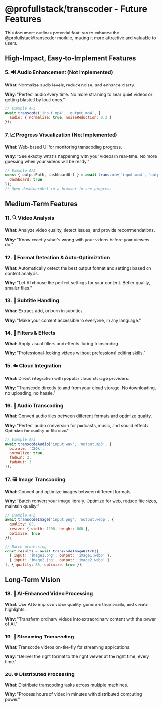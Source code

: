 # @profullstack/transcoder - Future Features

This document outlines potential features to enhance the @profullstack/transcoder module, making it more attractive and valuable to users.

## High-Impact, Easy-to-Implement Features

### 5. 🔊 Audio Enhancement (Not Implemented)

**What**: Normalize audio levels, reduce noise, and enhance clarity.

**Why**: "Perfect audio every time. No more straining to hear quiet videos or getting blasted by loud ones."

```javascript
// Example API
await transcode('input.mp4', 'output.mp4', {
  audio: { normalize: true, noiseReduction: 0.3 }
});
```

### 7. 📈 Progress Visualization (Not Implemented)

**What**: Web-based UI for monitoring transcoding progress.

**Why**: "See exactly what's happening with your videos in real-time. No more guessing when your videos will be ready."

```javascript
// Example API
const { outputPath, dashboardUrl } = await transcode('input.mp4', 'output.mp4', {
  dashboard: true
});
// Open dashboardUrl in a browser to see progress
```

## Medium-Term Features

### 11. 🔍 Video Analysis

**What**: Analyze video quality, detect issues, and provide recommendations.

**Why**: "Know exactly what's wrong with your videos before your viewers do."

### 12. 🔄 Format Detection & Auto-Optimization

**What**: Automatically detect the best output format and settings based on content analysis.

**Why**: "Let AI choose the perfect settings for your content. Better quality, smaller files."

### 13. 📝 Subtitle Handling

**What**: Extract, add, or burn in subtitles.

**Why**: "Make your content accessible to everyone, in any language."

### 14. 🎨 Filters & Effects

**What**: Apply visual filters and effects during transcoding.

**Why**: "Professional-looking videos without professional editing skills."

### 15. ☁️ Cloud Integration

**What**: Direct integration with popular cloud storage providers.

**Why**: "Transcode directly to and from your cloud storage. No downloading, no uploading, no hassle."

### 16. 🎵 Audio Transcoding

**What**: Convert audio files between different formats and optimize quality.

**Why**: "Perfect audio conversion for podcasts, music, and sound effects. Optimize for quality or file size."

```javascript
// Example API
await transcodeAudio('input.wav', 'output.mp3', {
  bitrate: '320k',
  normalize: true,
  fadeIn: 2,
  fadeOut: 3
});
```

### 17. 🖼️ Image Transcoding

**What**: Convert and optimize images between different formats.

**Why**: "Batch convert your image library. Optimize for web, reduce file sizes, maintain quality."

```javascript
// Example API
await transcodeImage('input.png', 'output.webp', {
  quality: 85,
  resize: { width: 1200, height: 800 },
  optimize: true
});

// Batch processing
const results = await transcodeImageBatch([
  { input: 'image1.png', output: 'image1.webp' },
  { input: 'image2.jpg', output: 'image2.webp' }
], { quality: 85, optimize: true });
```

## Long-Term Vision

### 18. 🤖 AI-Enhanced Video Processing

**What**: Use AI to improve video quality, generate thumbnails, and create highlights.

**Why**: "Transform ordinary videos into extraordinary content with the power of AI."

### 19. 🔄 Streaming Transcoding

**What**: Transcode videos on-the-fly for streaming applications.

**Why**: "Deliver the right format to the right viewer at the right time, every time."

### 20. 🌐 Distributed Processing

**What**: Distribute transcoding tasks across multiple machines.

**Why**: "Process hours of video in minutes with distributed computing power."